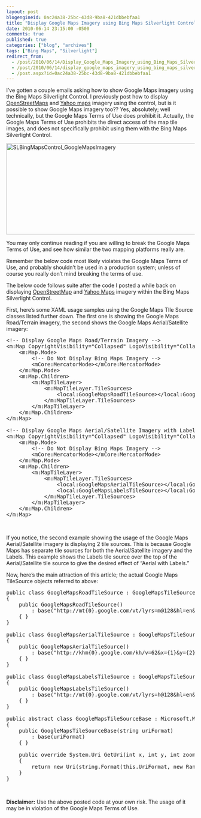 ```yaml
---
layout: post
blogengineid: 0ac24a38-25bc-43d8-9ba8-421dbbebfaa1
title: "Display Google Maps Imagery using Bing Maps Silverlight Control"
date: 2010-06-14 23:15:00 -0500
comments: true
published: true
categories: ["blog", "archives"]
tags: ["Bing Maps", "Silverlight"]
redirect_from: 
  - /post/2010/06/14/Display_Google_Maps_Imagery_using_Bing_Maps_Silverlight_Control
  - /post/2010/06/14/display_google_maps_imagery_using_bing_maps_silverlight_control
  - /post.aspx?id=0ac24a38-25bc-43d8-9ba8-421dbbebfaa1
---
```

<!-- more -->
<p>I&rsquo;ve gotten a couple emails asking how to show Google Maps imagery using the Bing Maps Silverlight Control. I previously post how to display <a href="/post/2009/11/12/Display_OpenStreetMap_Imagery_using_Bing_Maps_Silverlight_Control_Version_1_RTW.aspx">OpenStreetMaps</a> and <a href="/post/2009/03/20/Virtual-Earth-Silverlight-Overlay-OpenStreetMap2c-OpenAerialMap-and-Yahoo-Map-Imagery-using-Custom-Tile-Layers!.aspx">Yahoo maps</a> imagery using the control, but is it possible to show Google Maps imagery too?? Yes, absolutely; well technically, but the Google Maps Terms of Use does prohibit it. Actually, the Google Maps Terms of Use prohibits the direct access of the map tile images, and does not specifically prohibit using them with the Bing Maps Silverlight Control.</p>
<p><a href="/images/postsSLBingMapsControl_GoogleMapsImagery.png"><img style="border-bottom: 0px; border-left: 0px; display: inline; border-top: 0px; border-right: 0px" title="SLBingMapsControl_GoogleMapsImagery" src="/images/postsSLBingMapsControl_GoogleMapsImagery_thumb.png" border="0" alt="SLBingMapsControl_GoogleMapsImagery" width="644" height="243" /></a></p>
<p>You may only continue reading if you are willing to break the Google Maps Terms of Use, and see how similar the two mapping platforms really are.</p>
<p>Remember the below code most likely violates the Google Maps Terms of Use, and probably shouldn&rsquo;t be used in a production system; unless of course you really don&rsquo;t mind breaking the terms of use.</p>
<p>The below code follows suite after the code I posted a while back on displaying <a href="/post/2009/11/12/Display_OpenStreetMap_Imagery_using_Bing_Maps_Silverlight_Control_Version_1_RTW.aspx">OpenStreetMap</a> and <a href="/post/2009/03/20/Virtual-Earth-Silverlight-Overlay-OpenStreetMap2c-OpenAerialMap-and-Yahoo-Map-Imagery-using-Custom-Tile-Layers!.aspx">Yahoo Maps</a> imagery within the Bing Maps Silverlight Control.</p>
<p>First, here&rsquo;s some XAML usage samples using the Google Maps TIle Source classes listed further down. The first one is showing the Google Maps Road/Terrain imagery, the second shows the Google Maps Aerial/Satellite imagery:</p>
<pre class="csharpcode"><span class="rem">&lt;!-- Display Google Maps Road/Terrain Imagery --&gt;</span><br /><span class="kwrd">&lt;</span><span class="html">m:Map</span> <span class="attr">CopyrightVisibility</span><span class="kwrd">="Collapsed"</span> <span class="attr">LogoVisibility</span><span class="kwrd">="Collapsed"</span><span class="kwrd">&gt;</span><br />    <span class="kwrd">&lt;</span><span class="html">m:Map.Mode</span><span class="kwrd">&gt;</span><br />        <span class="rem">&lt;!-- Do Not Display Bing Maps Imagery --&gt;</span><br />        <span class="kwrd">&lt;</span><span class="html">mCore:MercatorMode</span><span class="kwrd">&gt;&lt;/</span><span class="html">mCore:MercatorMode</span><span class="kwrd">&gt;</span><br />    <span class="kwrd">&lt;/</span><span class="html">m:Map.Mode</span><span class="kwrd">&gt;</span><br />    <span class="kwrd">&lt;</span><span class="html">m:Map.Children</span><span class="kwrd">&gt;</span><br />        <span class="kwrd">&lt;</span><span class="html">m:MapTileLayer</span><span class="kwrd">&gt;</span><br />            <span class="kwrd">&lt;</span><span class="html">m:MapTileLayer.TileSources</span><span class="kwrd">&gt;</span><br />                <span class="kwrd">&lt;</span><span class="html">local:GoogleMapsRoadTileSource</span><span class="kwrd">&gt;&lt;/</span><span class="html">local:GoogleMapsRoadTileSource</span><span class="kwrd">&gt;</span><br />            <span class="kwrd">&lt;/</span><span class="html">m:MapTileLayer.TileSources</span><span class="kwrd">&gt;</span><br />        <span class="kwrd">&lt;/</span><span class="html">m:MapTileLayer</span><span class="kwrd">&gt;</span><br />    <span class="kwrd">&lt;/</span><span class="html">m:Map.Children</span><span class="kwrd">&gt;</span><br /><span class="kwrd">&lt;/</span><span class="html">m:Map</span><span class="kwrd">&gt;</span><br /><br /><span class="rem">&lt;!-- Display Google Maps Aerial/Satellite Imagery with Labels --&gt;</span><br /><span class="kwrd">&lt;</span><span class="html">m:Map</span> <span class="attr">CopyrightVisibility</span><span class="kwrd">="Collapsed"</span> <span class="attr">LogoVisibility</span><span class="kwrd">="Collapsed"</span><span class="kwrd">&gt;</span><br />    <span class="kwrd">&lt;</span><span class="html">m:Map.Mode</span><span class="kwrd">&gt;</span><br />        <span class="rem">&lt;!-- Do Not Display Bing Maps Imagery --&gt;</span><br />        <span class="kwrd">&lt;</span><span class="html">mCore:MercatorMode</span><span class="kwrd">&gt;&lt;/</span><span class="html">mCore:MercatorMode</span><span class="kwrd">&gt;</span><br />    <span class="kwrd">&lt;/</span><span class="html">m:Map.Mode</span><span class="kwrd">&gt;</span><br />    <span class="kwrd">&lt;</span><span class="html">m:Map.Children</span><span class="kwrd">&gt;</span><br />        <span class="kwrd">&lt;</span><span class="html">m:MapTileLayer</span><span class="kwrd">&gt;</span><br />            <span class="kwrd">&lt;</span><span class="html">m:MapTileLayer.TileSources</span><span class="kwrd">&gt;</span><br />                <span class="kwrd">&lt;</span><span class="html">local:GoogleMapsAerialTileSource</span><span class="kwrd">&gt;&lt;/</span><span class="html">local:GoogleMapsAerialTileSource</span><span class="kwrd">&gt;</span><br />                <span class="kwrd">&lt;</span><span class="html">local:GoogleMapsLabelsTileSource</span><span class="kwrd">&gt;&lt;/</span><span class="html">local:GoogleMapsLabelsTileSource</span><span class="kwrd">&gt;</span><br />            <span class="kwrd">&lt;/</span><span class="html">m:MapTileLayer.TileSources</span><span class="kwrd">&gt;</span><br />        <span class="kwrd">&lt;/</span><span class="html">m:MapTileLayer</span><span class="kwrd">&gt;</span><br />    <span class="kwrd">&lt;/</span><span class="html">m:Map.Children</span><span class="kwrd">&gt;</span><br /><span class="kwrd">&lt;/</span><span class="html">m:Map</span><span class="kwrd">&gt;</span></pre>
<p><!-- .csharpcode, .csharpcode pre { 	font-size: small; 	color: black; 	font-family: consolas, "Courier New", courier, monospace; 	background-color: #ffffff; 	/*white-space: pre;*/ } .csharpcode pre { margin: 0em; } .csharpcode .rem { color: #008000; } .csharpcode .kwrd { color: #0000ff; } .csharpcode .str { color: #006080; } .csharpcode .op { color: #0000c0; } .csharpcode .preproc { color: #cc6633; } .csharpcode .asp { background-color: #ffff00; } .csharpcode .html { color: #800000; } .csharpcode .attr { color: #ff0000; } .csharpcode .alt  { 	background-color: #f4f4f4; 	width: 100%; 	margin: 0em; } .csharpcode .lnum { color: #606060; } --></p>
<p>&nbsp;</p>
<p>If you notice, the second example showing the usage of the Google Maps Aerial/Satellite imagery is displaying 2 tile sources. This is because Google Maps has separate tile sources for both the Aerial/Satellite imagery and the Labels. This example shows the Labels tile source over the top of the Aerial/Satellite tile source to give the desired effect of &ldquo;Aerial with Labels.&rdquo;</p>
<p>Now, here&rsquo;s the main attraction of this article; the actual Google Maps TileSource objects referred to above:</p>
<pre class="csharpcode"><span class="kwrd">public</span> <span class="kwrd">class</span> GoogleMapsRoadTileSource : GoogleMapsTileSourceBase<br />{<br />    <span class="kwrd">public</span> GoogleMapsRoadTileSource()<br />        : <span class="kwrd">base</span>(<span class="str">"http://mt{0}.google.com/vt/lyrs=m@128&amp;hl=en&amp;x={1}&amp;y={2}&amp;z={3}&amp;s="</span>)<br />    { }<br />}<br /><br /><span class="kwrd">public</span> <span class="kwrd">class</span> GoogleMapsAerialTileSource : GoogleMapsTileSourceBase<br />{<br />    <span class="kwrd">public</span> GoogleMapsAerialTileSource()<br />        : <span class="kwrd">base</span>(<span class="str">"http://khm{0}.google.com/kh/v=62&amp;x={1}&amp;y={2}&amp;z={3}&amp;s="</span>)<br />    { }<br />}<br /><br /><span class="kwrd">public</span> <span class="kwrd">class</span> GoogleMapsLabelsTileSource : GoogleMapsTileSourceBase<br />{<br />    <span class="kwrd">public</span> GoogleMapsLabelsTileSource()<br />        : <span class="kwrd">base</span>(<span class="str">"http://mt{0}.google.com/vt/lyrs=h@128&amp;hl=en&amp;x={1}&amp;y={2}&amp;z={3}&amp;s="</span>)<br />    { }<br />}<br /><br /><span class="kwrd">public</span> <span class="kwrd">abstract</span> <span class="kwrd">class</span> GoogleMapsTileSourceBase : Microsoft.Maps.MapControl.TileSource<br />{<br />    <span class="kwrd">public</span> GoogleMapsTileSourceBase(<span class="kwrd">string</span> uriFormat)<br />        : <span class="kwrd">base</span>(uriFormat)<br />    { }<br /><br />    <span class="kwrd">public</span> <span class="kwrd">override</span> System.Uri GetUri(<span class="kwrd">int</span> x, <span class="kwrd">int</span> y, <span class="kwrd">int</span> zoomLevel)<br />    {<br />        <span class="kwrd">return</span> <span class="kwrd">new</span> Uri(<span class="kwrd">string</span>.Format(<span class="kwrd">this</span>.UriFormat, <span class="kwrd">new</span> Random().Next() % 4, x, y, zoomLevel));<br />    }<br />}</pre>
<p><!-- .csharpcode, .csharpcode pre { 	font-size: small; 	color: black; 	font-family: consolas, "Courier New", courier, monospace; 	background-color: #ffffff; 	/*white-space: pre;*/ } .csharpcode pre { margin: 0em; } .csharpcode .rem { color: #008000; } .csharpcode .kwrd { color: #0000ff; } .csharpcode .str { color: #006080; } .csharpcode .op { color: #0000c0; } .csharpcode .preproc { color: #cc6633; } .csharpcode .asp { background-color: #ffff00; } .csharpcode .html { color: #800000; } .csharpcode .attr { color: #ff0000; } .csharpcode .alt  { 	background-color: #f4f4f4; 	width: 100%; 	margin: 0em; } .csharpcode .lnum { color: #606060; } --></p>
<p>&nbsp;</p>
<p><strong>Disclaimer:</strong> Use the above posted code at your own risk. The usage of it may be in violation of the Google Maps Terms of Use.</p>
